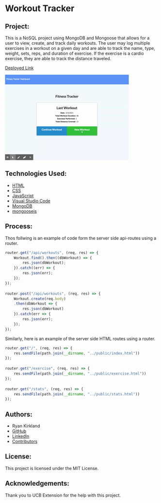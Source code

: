 # Workout Tracker

## Project:

This is a NoSQL project using MongoDB and Mongoose that allows for a user to view, create, and track daily workouts. The user may log multiple exercises in a workout on a given day and are able to track the name, type, weight, sets, reps, and duration of exercise. If the exercise is a cardio exercise, they are able to track the distance traveled.

[Deployed Link](https://ryansworkouttracker.herokuapp.com/)

![Image](https://github.com/RyanKirkland86/workout-tracker/blob/main/public/img/FitnessTracker-DEMO.gif)

## Technologies Used:

- [HTML](https://developer.mozilla.org/en-US/docs/Web/HTML)
- [CSS](https://developer.mozilla.org/en-US/docs/Web/CSS)
- [JavaScript](https://www.javascript.com/)
- [Visual Studio Code](https://code.visualstudio.com/)
- [MongoDB](https://www.mongodb.com/)
- [mongoosejs](https://mongoosejs.com/)

## Process:

Thos follwing is an example of code form the server side api-routes using a router.

```javascript
router.get("/api/workouts", (req, res) => {
    Workout.find().then((dbWorkout) => {
        res.json(dbWorkout);
    }).catch((err) => {
        res.json(err);
    });
});

router.post("/api/workouts", (req, res) => {
    Workout.create(req.body)
    .then(dbWorkout => {
        res.json(dbWorkout)
    }).catch(err => {
        res.json(err);
    });
});
```
Similarly, here is an example of the server side HTML routes using a router.

```javascript
router.get("/", (req, res) => {
    res.sendFile(path.join(__dirname, "../public/index.html"))
});

router.get("/exercise", (req, res) => {
    res.sendFile(path.join(__dirname, "../public/exercise.html"))
});

router.get("/stats", (req, res) => {
    res.sendFile(path.join(__dirname, "../public/stats.html"))
});
```

## Authors:

- Ryan Kirkland
- [GitHub](https://github.com/RyanKirkland86)
- [LinkedIn](https://www.linkedin.com/in/ryan-kirkland-619942200/)
- [Contributors](https://bootcamp.berkeley.edu/coding/)

## License:

This project is licensed under the MIT License.

## Acknowledgements:

Thank you to UCB Extension for the help with this project.